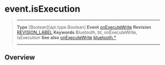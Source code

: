# event.isExecution

> --------------------- ------------------------------------------------------------------------------------------
> __Type__              [Boolean][api.type.Boolean]
> __Event__             [onExecuteWrite](/plugin.bluetooth.type.Server.event.onExecuteWrite.md)
> __Revision__          [REVISION_LABEL](REVISION_URL)
> __Keywords__          Bluetooth, bt, onExecuteWrite, isExecution
> __See also__          [onExecuteWrite](/plugin.bluetooth.type.Server.event.onExecuteWrite.md)
>						[bluetooth.*](/plugin.bluetooth.md)
> --------------------- ------------------------------------------------------------------------------------------

## Overview